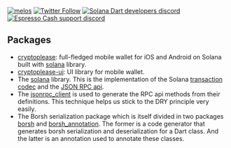 [![melos](https://img.shields.io/badge/maintained%20with-melos-f700ff.svg?style=flat-square)](https://github.com/invertase/melos)
[![Twitter Follow](https://img.shields.io/twitter/follow/espresso_cash?style=social)](https://twitter.com/espresso_cash)
[![Solana Dart developers discord](https://img.shields.io/discord/943071824525262849?label=Solana+Dart+developers+discord)](https://discord.gg/wK6WX7974J)
[![Espresso Cash support discord](https://img.shields.io/discord/1038371336155824148?label=Espresso+Cash+support+discord)](https://discord.gg/pE4brQNYXW)

## Packages

- [cryptoplease](packages/cryptoplease): full-fledged mobile wallet for iOS and Android on Solana built with [solana](packages/solana) library.
- [cryptoplease-ui](packages/cryptoplease-ui): UI library for mobile wallet.
- The [solana](packages/solana) library. This is the implementation of the Solana [transaction codec](https://docs.solana.com/developing/programming-model/transactions) and the [JSON RPC api](https://docs.solana.com/developing/clients/jsonrpc-api).
- The [jsonrpc_client](packages/jsonrpc_client) is used to generate the RPC api methods from their definitions. This technique helps us stick to the DRY principle very easily.
- The Borsh serialization package which is itself divided in two packages [borsh](packages/borsh) and [borsh_annotation](packages/borsh_annotation). The former is a code generator that generates borsh serialization and deserialization for a Dart class. And the latter is an annotation used to annotate these classes.
